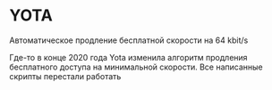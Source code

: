 # YOTA
Автоматическое продление бесплатной скорости на 64 kbit/s

Где-то в конце 2020 года Yota изменила алгоритм продления бесплатного доступа на минимальной скорости. Все написанные скрипты перестали работать
